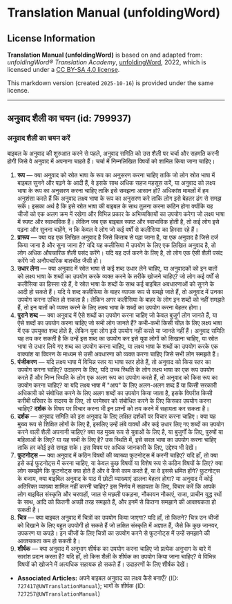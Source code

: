 # Translation Manual (unfoldingWord)

## License Information

**Translation Manual (unfoldingWord)** is based on and adapted from: _unfoldingWord® Translation Academy_, [unfoldingWord](https://unfoldingword.org/utw), 2022, which is licensed under a [CC BY-SA 4.0 license](https://creativecommons.org/licenses/by-sa/4.0/legalcode.en).

This markdown version (created `2025-10-16`) is provided under the same license.



--------------------------------

## अनुवाद शैली का चयन (id: 799937)

### अनुवाद शैली का चयन करें

बाइबल के अनुवाद की शुरुआत करने से पहले, अनुवाद समिति को उस शैली पर चर्चा और सहमति करनी होगी जिसे वे अनुवाद में अपनाना चाहते हैं। चर्चा में निम्नलिखित विषयों को शामिल किया जाना चाहिए।

1. **रूप** — क्या अनुवाद को स्रोत भाषा के रूप का अनुसरण करना चाहिए ताकि जो लोग स्रोत भाषा में बाइबल सुनने और पढ़ने के आदी हैं, वे इसके साथ अधिक सहज महसूस करें, या अनुवाद को लक्ष्य भाषा के रूप का अनुसरण करना चाहिए ताकि इसे समझना आसान हो? अधिकांश मामलों में हम अनुशंसा करते हैं कि अनुवाद लक्ष्य भाषा के रूप का अनुसरण करे ताकि लोग इसे बेहतर ढंग से समझ सकें। इसका अर्थ है कि इसे स्रोत भाषा की बाइबल के साथ तुलना करना कठिन होगा क्योंकि यह चीजों को एक अलग क्रम में रखेगा और विभिन्न प्रकार के अभिव्यक्तियों का उपयोग करेगा जो लक्ष्य भाषा में स्पष्ट और स्वाभाविक हैं। लेकिन जब एक बाइबल स्पष्ट और स्वाभाविक होती है, तो कई लोग इसे पढ़ना और सुनना चाहेंगे, न कि केवल वे लोग जो कई वर्षों से कलीसिया का हिस्सा रहे हैं।
2. **प्रारूप** — क्या यह एक लिखित अनुवाद है जिसे किताब से पढ़ा जाना है, या एक अनुवाद है जिसे दर्ज किया जाना है और सुना जाना है? यदि यह कलीसिया में उपयोग के लिए एक लिखित अनुवाद है, तो लोग अधिक औपचारिक शैली पसंद करेंगे। यदि यह दर्ज करने के लिए है, तो लोग एक ऐसी शैली पसंद करेंगे जो अनौपचारिक बातचीत जैसी हो।
3. **उधार लेना** — क्या अनुवाद में स्रोत भाषा से कई शब्द उधार लेने चाहिए, या अनुवादकों को इन बातों को लक्ष्य भाषा के शब्दों का उपयोग करके व्यक्त करने के तरीके खोजने चाहिए? जो लोग कई वर्षों से कलीसिया का हिस्सा रहे हैं, वे स्रोत भाषा के शब्दों के साथ कई बाइबिल अवधारणाओं को सुनने के आदी हो सकते हैं। यदि ये शब्द कलीसिया के बाहर व्यापक रूप से समझे जाते हैं, तो अनुवाद में उनका उपयोग करना उचित हो सकता है। लेकिन अगर कलीसिया के बाहर के लोग इन शब्दों को नहीं समझते हैं, तो इन बातों को व्यक्त करने के लिए लक्ष्य भाषा के शब्दों का उपयोग करना बेहतर होगा।
4. **पुराने शब्द** — क्या अनुवाद में ऐसे शब्दों का उपयोग करना चाहिए जो केवल बुजुर्ग लोग जानते हैं, या ऐसे शब्दों का उपयोग करना चाहिए जो सभी लोग जानते हैं? कभी\-कभी किसी चीज़ के लिए लक्ष्य भाषा में एक उपयुक्त शब्द होते है, लेकिन युवा लोग इसे उपयोग नहीं करते या जानते नहीं हैं। अनुवाद समिति यह तय कर सकती है कि उन्हें इस शब्द का उपयोग कर इसे युवा लोगों को सिखाना चाहिए, या स्रोत भाषा से उधार लिये गए शब्द का उपयोग करना चाहिए, या लक्ष्य भाषा के शब्दों का उपयोग करके एक वाक्यांश या विवरण के माध्यम से उसी अवधारणा को व्यक्त करना चाहिए जिसे सभी लोग समझते हैं।
5. **पंजीकरण** — यदि लक्ष्य भाषा में विभिन्न स्तर या भाषा स्तर होते हैं, तो अनुवाद को किस स्तर का उपयोग करना चाहिए? उदाहरण के लिए, यदि उच्च स्थिति के लोग लक्ष्य भाषा का एक रूप उपयोग करते हैं और निम्न स्थिति के लोग एक अलग रूप का उपयोग करते हैं, तो अनुवाद को किस रूप का उपयोग करना चाहिए? या यदि लक्ष्य भाषा में "आप" के लिए अलग\-अलग शब्द हैं या किसी सरकारी अधिकारी को संबोधित करने के लिए अलग शब्दों का उपयोग किया जाता है, इसके विपरीत किसी करीबी परिवार के सदस्य के लिए, तो परमेश्वर को संबोधित करने के लिए किसका उपयोग करना चाहिए? **दर्शक** के विषय पर विचार करना भी इन प्रश्नों को तय करने में सहायता कर सकता है।
6. **दर्शक** — अनुवाद समिति को इस अनुवाद के लिए लक्षित दर्शकों पर विचार करना चाहिए। क्या यह मुख्य रूप से शिक्षित लोगों के लिए है, इसलिए उन्हें लंबे वाक्यों और कई उधार लिए गए शब्दों का उपयोग करने वाली शैली अपनानी चाहिए? क्या यह मुख्य रूप से युवाओं के लिए है, या बुजुर्गों के लिए, पुरुषों या महिलाओं के लिए? या यह सभी के लिए है? उस स्थिति में, इसे सरल भाषा का उपयोग करना चाहिए ताकि हर कोई इसे समझ सके। इस विषय पर अधिक जानकारी के लिए, उद्देश्य भी देखें।
7. **फुटनोट्स** — क्या अनुवाद में कठिन विषयों की व्याख्या फुटनोट्स में करनी चाहिए? यदि हाँ, तो क्या इसे कई फुटनोट्स में करना चाहिए, या केवल कुछ विषयों या विशेष रूप से कठिन विषयों के लिए? क्या लोग समझेंगे कि फुटनोट्स क्या होते हैं और वे कैसे काम करते हैं, या वे इससे भ्रमित होंगे? फुटनोट्स के बजाय, क्या बाइबिल अनुवाद के पाठ में छोटी व्याख्याएं डालना बेहतर होगा? या अनुवाद में कोई अतिरिक्त व्याख्या शामिल नहीं करनी चाहिए? इस निर्णय में सहायता के लिए, विचार करें कि आपके लोग बाइबिल संस्कृति और चरवाहों, जाल से मछली पकड़ना, नौकायन नौकाएं, राजा, प्राचीन युद्ध रथों के साथ, आदि को कितनी अच्छी तरह समझते हैं, और इनमें से कितना समझाने की आवश्यकता हो सकती है।
8. **चित्र** — क्या बाइबल अनुवाद में चित्रों का उपयोग किया जाएगा? यदि हाँ, तो कितने? चित्र उन चीजों को दिखाने के लिए बहुत उपयोगी हो सकते हैं जो लक्षित संस्कृति में अज्ञात हैं, जैसे कि कुछ जानवर, उपकरण या कपड़े। इन चीजों के लिए चित्रों का उपयोग करने से फुटनोट्स में उन्हें समझाने की आवश्यकता कम हो सकती है।
9. **शीर्षक** — क्या अनुवाद में अनुभाग शीर्षक का उपयोग करना चाहिए जो प्रत्येक अनुभाग के बारे में सारांश प्रदान करता है? यदि हाँ, तो किस शैली के शीर्षक का उपयोग किया जाना चाहिए? ये विभिन्न विषयों को खोजने में अत्यधिक सहायक हो सकते हैं। उदाहरणों के लिए शीर्षक देखें।

* **Associated Articles:** अपने बाइबल अनुवाद का लक्ष्य कैसे बनाएँ? (ID: `727417@UWTranslationManual`); भागों के शीर्षक (ID: `727257@UWTranslationManual`)

